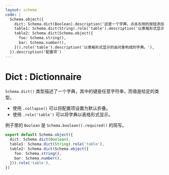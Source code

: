 ```yaml
---
layout: schema
code: |
  Schema.object({
    dict: Schema.dict(Boolean).description('这是一个字典，点击右侧的按钮添加属性。'),
    table1: Schema.dict(String).role('table').description('以表格形式显示的字典。'),
    table2: Schema.dict(Schema.object({
      foo: Schema.string(),
      bar: Schema.number(),
    })).role('table').description('以表格形式显示的由对象构成的字典。'),
  }).description('配置项')
---
```


# Dict : Dictionnaire

`Schema.dict()` 类型描述了一个字典，其中的键是任意字符串，而值是给定的类型。

- 使用 `.collapse()` 可以将配置项设置为默认折叠。
- 使用 `.role('table')` 可以将字典以表格形式显示。

例子里的 `Boolean` 是 `Schema.boolean().required()` 的简写。

```ts
export default Schema.object({
  dict: Schema.dict(Boolean),
  table1: Schema.dict(String).role('table'),
  table2: Schema.dict(Schema.object({
    foo: Schema.string(),
    bar: Schema.number(),
  })).role('table'),
})
```
